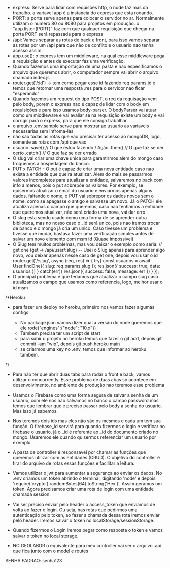 - express:
  Serve para lidar com requisões http, o node faz mas da trabalho. a variavel app é a instancia do express que esta rodando.
- PORT:
  a porta serve apenas para colocar o servidor no ar. Normalmente utilizam o numero 80 ou 8080 para projetos em produção. o "app.listen(PORT)" faz com que qualquer requisição que chegar na porta PORT será repassada para o express
- /api:
  Vamos separar as rotas de back e front, para isso vamos separar as rotas por um /api para que não de conflito e o usuario nao tenha acesso assim.
- app.use():
  o express tem um middleware, na qual esse middleware pega a requisição e antes de executar faz uma verificação.
- Quando fazemos uma importação de uma pasta e nao especificamos o arquivo que queremos abrir, o computador sempre vai abrir o arquivo chamado index.js
- router.get('/:id') -> tem como pegar esse id fazendo req.params.id e temos que retornar uma resposta .res para o servidor nao ficar "esperando"
- Quando fazemos um request do tipo POST, o req da requisação vem pelo body, porem o express nao é capaz de lidar com o body em requisições e para isso usamos body-parser. O bodyParser vai atuar como um middleware e vai avaliar se na requisição existe um body e vai corrigir para o express, para que ele consiga trabalhar.
- o arquivo .env.sample serve para mostrar ao usuario as variaveis necessarias sem infroma-las
- não sao todas as rotas que vao precisar ter acesso ao mongoDB, logo, somente as rotas com /api que vao
- usuario
  .save() // O que estou fazendo / Ação
  .then() // O que faz se der certo
  .catch() // O que faz se der errado
- O slug vai criar uma chave unica para garantirmos alem do mongo caso troquemos a hospedagem do banco.
- PUT x PATCH - O put é capaz de criar uma nova entidade caso nao exista a entidade que queira atualizar. Alem do mais se passarmos valores incompletos para atualizar a entidade, salvaremos no back com info a menos, pois o put sobrepõe os valores. Por exemplo, se quisermos atualizar o email do usuario e enviarmos apenas alguns dados, faltando o nome, o PUT vai sobrepor os dados novos sem o nome, como se apagasse o antigo e salvasse um novo. Já o PATCH ele atualiza apenas o campo que queremos, caso nao tenhamos a entidade que queremos atualizar, não será criado uma nova, vai dar erro.
- O slug esta sendo usado como uma forma de se aprender outra biblioteca, mas no nosso caso o \_id será unico, pois nao iremos trocar de banco e o mongo já cria um unico. Caso tivesse um problema e tivesse que mudar, bastava fazer uma verificação simples antes de salvar um novo elemento com msm id (Quase impossivel)
- O Slug tem muitos problemas, mas vou deixar o exemplo como seria:
  // get one (get -> /api/user/:slug) -- Usei o Slug apenas para aprender algo novo, vou deixar apenas nesse caso de get one, depois vou usar o id
  router.get('/:slug', async (req, res) => {
  try{
  const usuarios = await User.findOne({
  slug: req.params.slug
  });
  res.json({
  success: true,
  data: usuarios
  })
  }
  catch(err){
  res.json({
  success: false,
  message: err
  })
  }
  });
- O principal problema é que teriamos que atualizar o campo slug caso atualizamos o campo que usamos como referencia, logo, melhor usar o id msm

/\*Heroku

- para fazer um deploy no heroku, primeiro nos vamos fazer algumas configs:

  - No package.json vamos dizer qual a versão do node queremos que ele rode("engines":{"node": "10.x"})
  - Tambem precisa ter um script de start
  - para subir o projeto no heroku temos que fazer o git add, depois git commit -am "wip", depois git push heroku main
  - se criarmos uma key no .env, temos que informar ao heroku tambem.

\*/

- Para não ter que abrir duas tabs para rodar o front e back, vamos utilizar o concurrently. Esse problema de duas abas so acontece em desenvolvimento, no ambiente de produção nao teremos esse problema

- Usamos o Firebase como uma forma segura de salvar a senha de um usuário, com ele nos nao salvamos no banco o campo password mas temos que lembrar que é preciso passar pelo body a senha do usuario. Mas isso já sabemos.

- Nos teremos dois ids mas eles não são os mesmos e cada um tem sua função. O firebase_id servirá para quando fizermos o login e verificar no firebase o usuario. já o \_id é referente ao \_id do documento criado no mongo. Usaremos ele quando quisermos referenciar um usuario por exemplo

- A pasta de controller é responsavel por chamar as funções que queremos utilizar com as entidades (CRUD). O objetivo do controller é tirar do arquivo de rotas essas funções e facilitar a leitura.

- Vamos utilizar o jwt para aumentar a segurança ao enviar os dados. No .env criamos um token abrindo o terminal, digitando 'node' e depois 'require('crypto').randomBytes(64).toString('Hex')'. Assim geramos um token. Agora precisamos criar uma rota de login com uma entidade chamada session.

- Vai ser preciso enviar pelo header o access_token que enviamos de volta ao fazer o login. Ou seja, nas rotas que pedirmos uma autenticação pelo token, ao fazer a chamada dessa rota iremos enviar pelo header. Iremos salvar o token no localStorage/sessionStorage.
- Quando fizermos o Login iremos pegar como resposta o token e vamos salvar o token no local storage.

- NO GEOLABOR o equivalente para meu controller vai ser o arquivo .api que fica junto com o model e routes

SENHA PADRAO: senha123
